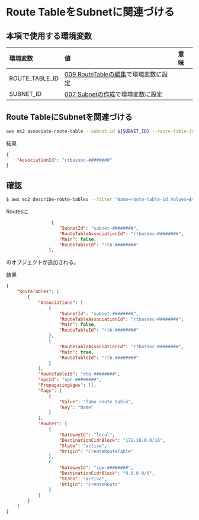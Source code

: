 # Route TableをSubnetに関連づける

## 本項で使用する環境変数

|環境変数|値|意味|
|:--|:--|:--|
|ROUTE_TABLE_ID|[009 RouteTableの編集](vpc/009_modify_route_table.md)で環境変数に設定||
|SUBNET_ID|[007 Subnetの作成](vpc/007_create_subnet.md)で環境変数に設定|

## Route TableにSubnetを関連づける

```bash
aws ec2 associate-route-table --subnet-id ${SUBNET_ID} --route-table-id ${ROUTE_TABLE_ID}
```

結果

```json
{
    "AssociationId": "rtbassoc-########"
}
```

## 確認

```bash
$ aws ec2 describe-route-tables --filter "Name=route-table-id,Values=${ROUTE_TABLE_ID}"
```

Routesに

```json
                 {
                    "SubnetId": "subnet-########", 
                    "RouteTableAssociationId": "rtbassoc-########", 
                    "Main": false, 
                    "RouteTableId": "rtb-########"
                }, 
```

のオブジェクトが追加される。


結果

```json
{
    "RouteTables": [
        {
            "Associations": [
                {
                    "SubnetId": "subnet-########", 
                    "RouteTableAssociationId": "rtbassoc-########", 
                    "Main": false, 
                    "RouteTableId": "rtb-########"
                }, 
                {
                    "RouteTableAssociationId": "rtbassoc-########", 
                    "Main": true, 
                    "RouteTableId": "rtb-########"
                }
            ], 
            "RouteTableId": "rtb-########", 
            "VpcId": "vpc-########", 
            "PropagatingVgws": [], 
            "Tags": [
                {
                    "Value": "fabo route table", 
                    "Key": "Name"
                }
            ], 
            "Routes": [
                {
                    "GatewayId": "local", 
                    "DestinationCidrBlock": "172.16.0.0/16", 
                    "State": "active", 
                    "Origin": "CreateRouteTable"
                }, 
                {
                    "GatewayId": "igw-########", 
                    "DestinationCidrBlock": "0.0.0.0/0", 
                    "State": "active", 
                    "Origin": "CreateRoute"
                }
            ]
        }
    ]
}
```



